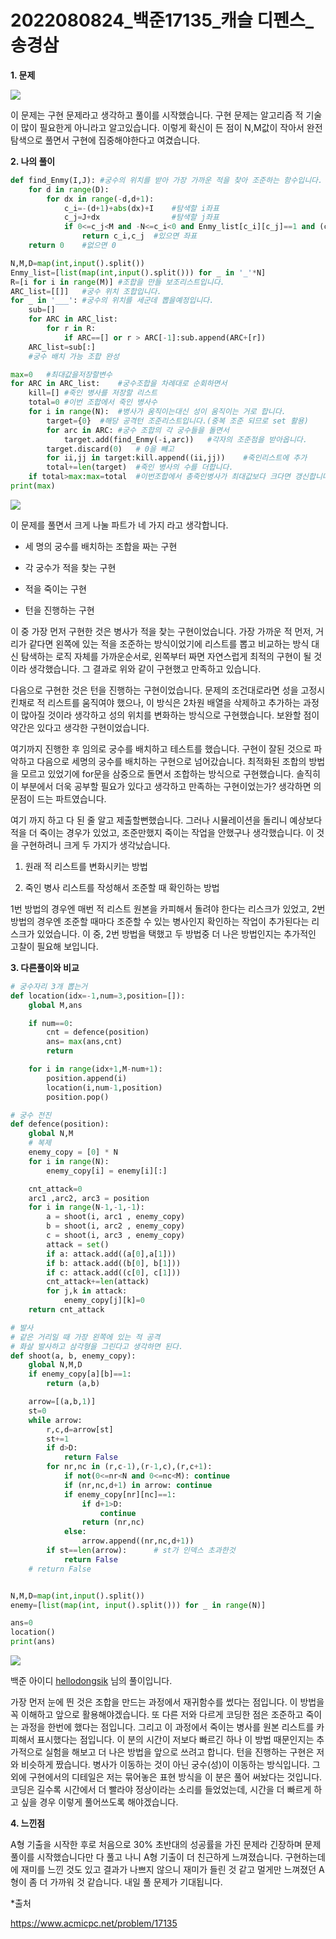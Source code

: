 # 2022080824_백준17135_캐슬 디펜스_송경삼

**1. 문제**

![](20220824_백준17135_캐슬%20디펜스(A형기출)_assets/2022-08-24-22-51-42-image.png)

이 문제는 구현 문제라고 생각하고 풀이를 시작했습니다. 구현 문제는 알고리즘 적 기술이 많이 필요한게 아니라고 알고있습니다. 이렇게 확신이 든 점이 N,M값이 작아서 완전 탐색으로 풀면서 구현에 집중해야한다고 여겼습니다.



**2. 나의 풀이**

```python
def find_Enmy(I,J): #궁수의 위치를 받아 가장 가까운 적을 찾아 조준하는 함수입니다.
    for d in range(D):
        for dx in range(-d,d+1):    
            c_i=-(d+1)+abs(dx)+I    #탐색할 i좌표
            c_j=J+dx                #탐색할 j좌표
            if 0<=c_j<M and -N<=c_i<0 and Enmy_list[c_i][c_j]==1 and (c_i,c_j) not in kill:
                return c_i,c_j  #있으면 좌표
    return 0    #없으면 0 

N,M,D=map(int,input().split())
Enmy_list=[list(map(int,input().split())) for _ in '_'*N]
R=[i for i in range(M)] #조합을 만들 보조리스트입니다.
ARC_list=[[]]   #궁수 위치 조합입니다.
for _ in '___': #궁수의 위치를 세군데 뽑을예정입니다.
    sub=[]
    for ARC in ARC_list:
        for r in R:
            if ARC==[] or r > ARC[-1]:sub.append(ARC+[r])
    ARC_list=sub[:]
    #궁수 배치 가능 조합 완성

max=0   #최대값을저장할변수
for ARC in ARC_list:    #궁수조합을 차례대로 순회하면서
    kill=[] #죽인 병사를 저장할 리스트
    total=0 #이번 조합에서 죽인 병사수
    for i in range(N):  #병사가 움직이는대신 성이 움직이는 거로 합니다.
        target={0}  #해당 공격턴 조준리스트입니다.(중복 조준 되므로 set 활용)
        for arc in ARC: #궁수 조합의 각 궁수들을 돌면서
            target.add(find_Enmy(-i,arc))   #각자의 조준점을 받아옵니다.
        target.discard(0)   # 0을 빼고
        for ii,jj in target:kill.append((ii,jj))    #죽인리스트에 추가
        total+=len(target)  #죽인 병사의 수를 더합니다.
    if total>max:max=total  #이번조합에서 총죽인병사가 최대값보다 크다면 갱신합니다.
print(max)

```

![](20220824_백준17135_캐슬%20디펜스(A형기출)_assets/2022-08-24-22-52-24-image.png)

이 문제를 풀면서 크게 나눌 파트가 네 가지 라고 생각합니다.

- 세 명의 궁수를 배치하는 조합을 짜는 구현

- 각 궁수가 적을 찾는 구현

- 적을 죽이는 구현

- 턴을 진행하는 구현 

이 중 가장 먼저 구현한 것은 병사가 적을 찾는 구현이었습니다. 가장 가까운 적 먼저, 거리가 같다면 왼쪽에 있는 적을 조준하는 방식이었기에 리스트를 뽑고 비교하는 방식 대신 탐색하는 로직 자체를 가까운순서로, 왼쪽부터 짜면 자연스럽게 최적의 구현이 될 것이라 생각했습니다. 그 결과로 위와 같이 구현했고 만족하고 있습니다.

다음으로 구현한 것은 턴을 진행하는 구현이었습니다. 문제의 조건대로라면 성을 고정시킨채로 적 리스트를 움직여야 했으나, 이 방식은 2차원 배열을 삭제하고 추가하는 과정이 많아질 것이라 생각하고 성의 위치를 변화하는 방식으로 구현했습니다. 보완할 점이 약간은 있다고 생각한 구현이었습니다.

여기까지 진행한 후 임의로 궁수를 배치하고 테스트를 했습니다. 구현이 잘된 것으로 파악하고 다음으로 세명의 궁수를 배치하는 구현으로 넘어갔습니다. 최적화된 조합의 방법을 모르고 있었기에 for문을 삼중으로 돌면서 조합하는 방식으로 구현했습니다. 솔직히 이 부분에서 더욱 공부할 필요가 있다고 생각하고 만족하는 구현이었는가? 생각하면 의문점이 드는 파트였습니다.

여기 까지 하고 다 된 줄 알고 제출할뻔했습니다. 그러나 시뮬레이션을 돌리니 예상보다 적을 더 죽이는 경우가 있었고, 조준만했지 죽이는 작업을 안했구나 생각했습니다. 이 것을 구현하려니 크게 두 가지가 생각났습니다. 

1. 원래 적 리스트를 변화시키는 방법 

2. 죽인 병사 리스트를 작성해서 조준할 때 확인하는 방법

1번 방법의 경우엔 매번 적 리스트 원본을 카피해서 돌려야 한다는 리스크가 있었고, 2번 방법의 경우엔 조준할 때마다 조준할 수 있는 병사인지 확인하는 작업이 추가된다는 리스크가 있었습니다. 이 중, 2번 방법을 택했고 두 방법중 더 나은 방법인지는 추가적인 고찰이 필요해 보입니다.

**3. 다른풀이와 비교**

```python
# 궁수자리 3개 뽑는거
def location(idx=-1,num=3,position=[]):
    global M,ans

    if num==0:
        cnt = defence(position)
        ans= max(ans,cnt)
        return

    for i in range(idx+1,M-num+1):
        position.append(i)
        location(i,num-1,position)
        position.pop()

# 궁수 전진
def defence(position):
    global N,M
    # 복제
    enemy_copy = [0] * N
    for i in range(N):
        enemy_copy[i] = enemy[i][:]

    cnt_attack=0
    arc1 ,arc2, arc3 = position
    for i in range(N-1,-1,-1):
        a = shoot(i, arc1 , enemy_copy)
        b = shoot(i, arc2 , enemy_copy)
        c = shoot(i, arc3 , enemy_copy)
        attack = set()
        if a: attack.add((a[0],a[1]))
        if b: attack.add((b[0], b[1]))
        if c: attack.add((c[0], c[1]))
        cnt_attack+=len(attack)
        for j,k in attack:
            enemy_copy[j][k]=0
    return cnt_attack

# 발사
# 같은 거리일 때 가장 왼쪽에 있는 적 공격
# 화살 발사하고 삼각형을 그린다고 생각하면 된다.
def shoot(a, b, enemy_copy):
    global N,M,D
    if enemy_copy[a][b]==1:
        return (a,b)

    arrow=[(a,b,1)]
    st=0
    while arrow:
        r,c,d=arrow[st]
        st+=1
        if d>D:
            return False
        for nr,nc in (r,c-1),(r-1,c),(r,c+1):
            if not(0<=nr<N and 0<=nc<M): continue
            if (nr,nc,d+1) in arrow: continue
            if enemy_copy[nr][nc]==1:
                if d+1>D:
                    continue
                return (nr,nc)
            else:
                arrow.append((nr,nc,d+1))
        if st==len(arrow):      # st가 인덱스 초과한것
            return False
    # return False


N,M,D=map(int,input().split())
enemy=[list(map(int, input().split())) for _ in range(N)]

ans=0
location()
print(ans)
```

![](20220824_백준17135_캐슬%20디펜스(A형기출)_assets/2022-08-24-22-57-28-image.png)

백준 아이디 [hellodongsik](https://www.acmicpc.net/user/hellodongsik) 님의 풀이입니다.

가장 먼저 눈에 띈 것은 조합을 만드는 과정에서 재귀함수를 썼다는 점입니다. 이 방법을 꼭 이해하고 앞으로 활용해야겠습니다. 또 다른 저와 다르게 코딩한 점은 조준하고 죽이는 과정을 한번에 했다는 점입니다. 그리고 이 과정에서 죽이는 병사를 원본 리스트를 카피해서 표시했다는 점입니다. 이 분의 시간이 저보다 빠르긴 하나 이 방법 때문인지는 추가적으로 실험을 해보고 더 나은 방법을 앞으로 쓰려고 합니다. 턴을 진행하는 구현은 저와 비슷하게 짰습니다. 병사가 이동하는 것이 아닌 궁수(성)이 이동하는 방식입니다. 그 외에 구현에서의 디테일은 저는 묶어놓은 표현 방식을 이 분은 풀어 써놨다는 것입니다. 코딩은 길수록 시간에서 더 빨라야 정상이라는 소리를 들었었는데, 시간을 더 빠르게 하고 싶을 경우 이렇게 풀어쓰도록 해야겠습니다.



**4. 느낀점**

A형 기출을 시작한 후로 처음으로 30% 초반대의 성공률을 가진 문제라 긴장하며 문제 풀이를 시작했습니다만 다 풀고 나니 A형 기출이 더 친근하게 느껴졌습니다. 구현하는데에 재미를 느낀 것도 있고 결과가 나쁘지 않으니 재미가 들린 것 같고 멀게만 느껴졌던 A형이 좀 더 가까워 것 같습니다. 내일 풀 문제가 기대됩니다.



*출처

https://www.acmicpc.net/problem/17135
